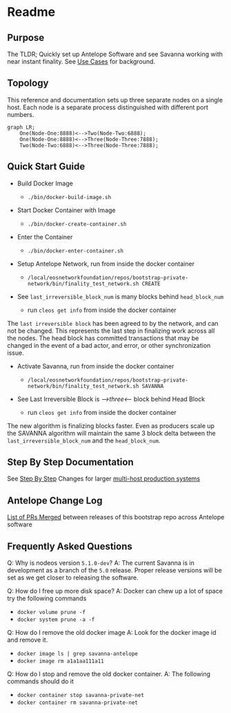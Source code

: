 # Readme

## Purpose  
The TLDR; Quickly set up Antelope Software and see Savanna working with near instant finality.
See [Use Cases](doc/use-cases-private-network.md) for background.

## Topology

This reference and documentation sets up three separate nodes on a single host. Each node is a separate process distinguished with different port numbers.
```mermaid
graph LR;
    One(Node-One:8888)<-->Two(Node-Two:6888);
    One(Node-One:8888)<-->Three(Node-Three:7888);
    Two(Node-Two:6888)<-->Three(Node-Three:7888);
```

## Quick Start Guide

- Build Docker Image
   - `./bin/docker-build-image.sh`
- Start Docker Container with Image
   - `./bin/docker-create-container.sh`
- Enter the Container
   - `./bin/docker-enter-container.sh`
- Setup Antelope Network, run from inside the docker container
   - `/local/eosnetworkfoundation/repos/bootstrap-private-network/bin/finality_test_network.sh CREATE`
- See `last_irreversible_block_num` is many blocks behind `head_block_num`

   - run `cleos get info` from inside the docker container

The `last irreversible block` has been agreed to by the network, and can not be changed. This represents the last step in finalizing work across all the nodes. The head block has committed transactions that may be changed in the event of a bad actor, and error, or other synchronization issue.

- Activate Savanna, run from inside the docker container
   - `/local/eosnetworkfoundation/repos/bootstrap-private-network/bin/finality_test_network.sh SAVANNA`
- See Last Irreversible Block is *-->three<--* block behind Head Block

   - run `cleos get info` from inside the docker container

The new algorithm is finalizing blocks faster. Even as producers scale up the SAVANNA algorithm will maintain the same 3 block delta between the `last_irreversible_block_num` and the `head_block_num`.

## Step By Step Documentation
See [Step By Step](doc/step-by-step.md)
Changes for larger [multi-host production systems](doc/large-scale-setup.md)

## Antelope Change Log
[List of PRs Merged](doc/change-list.md) between releases of this bootstrap repo across Antelope software


## Frequently Asked Questions
Q: Why is nodeos version `5.1.0-dev`?
A: The current Savanna is in development as a branch of the `5.0` release. Proper release versions will be set as we get closer to releasing the software.

Q: How do I free up more disk space?
A: Docker can chew up a lot of space try the following commands
- `docker volume prune -f`
- `docker system prune -a -f`

Q: How do I remove the old docker image
A: Look for the docker image id and remove it.
- `docker image ls | grep savanna-antelope`
- `docker image rm a1a1aa111a11`

Q: How do I stop and remove the old docker container.
A: The following commands should do it
- `docker container stop savanna-private-net`
- `docker container rm savanna-private-net`
